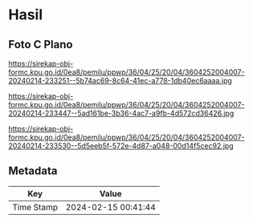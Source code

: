 # Hasil

## Foto C Plano

https://sirekap-obj-formc.kpu.go.id/0ea8/pemilu/ppwp/36/04/25/20/04/3604252004007-20240214-233251--5b74ac69-8c64-41ec-a778-1db40ec6aaaa.jpg

https://sirekap-obj-formc.kpu.go.id/0ea8/pemilu/ppwp/36/04/25/20/04/3604252004007-20240214-233447--5ad161be-3b36-4ac7-a9fb-4d572cd36426.jpg

https://sirekap-obj-formc.kpu.go.id/0ea8/pemilu/ppwp/36/04/25/20/04/3604252004007-20240214-233530--5d5eeb5f-572e-4d87-a048-00d14f5cec92.jpg


## Metadata

| Key        | Value               |
| ---------- | ------------------- |
| Time Stamp | 2024-02-15 00:41:44 |



